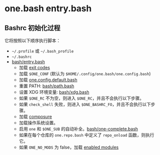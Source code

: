 # one.bash entry.bash

## Bashrc 初始化过程

它将按照以下顺序执行脚本：

- `~/.profile` 或 `~/.bash_profile`
- `~/.bashrc`
- [bash/entry.bash](../bash/entry.bash)
  - 加载 [exit codes](../bash/exit-codes.bash)
  - 加载 `$ONE_CONF` (默认为 `$HOME/.config/one.bash/one.config.bash`)
  - 加载 [one.config.default.bash](../one.config.default.bash)
  - 重置 PATH: [bash/path.bash](../bash/path.bash)
  - 设置 XDG 环境变量: [bash/xdg.bash](../bash/xdg.bash)
  - 如果 `$ONE_RC` 不为空，则进入 `$ONE_RC`，并且不会执行以下步骤。
  - 如果 `check_shell` 失败，则进入 `$ONE_BASHRC_FO`，并且不会执行以下步骤。
  - 加载 [composure](https://github.com/adoyle-h/composure.git)
  - 加载操作系统设置。
  - 启用 `one` 和 `$ONE_SUB` 的自动补全。[bash/one-complete.bash](../bash/one-complete.bash)
  - 如果在每个仓库的 `one.repo.bash` 中定义了 `repo_onload` 函数，则执行它。
  - 如果 `ONE_NO_MODS` 为 false，加载 [enabled modules](../enabled/)
